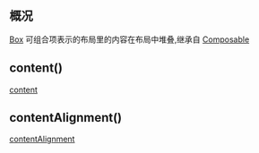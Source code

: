 ## 概况

[Box](/API/UI/Compose/Widget/Box/README.md)
可组合项表示的布局里的内容在布局中堆叠,继承自 [Composable](/API/UI/Compose/Widget/Composable/README.md)

## content()

[content](content.md ":include")

## contentAlignment()

[contentAlignment](contentAlignment.md ":include")